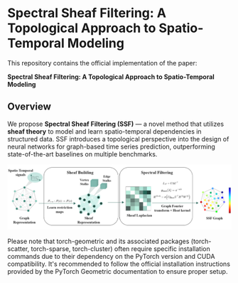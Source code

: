 # Spectral Sheaf Filtering: A Topological Approach to Spatio-Temporal Modeling

This repository contains the official implementation of the paper:

**Spectral Sheaf Filtering: A Topological Approach to Spatio-Temporal Modeling**

## Overview

We propose **Spectral Sheaf Filtering (SSF)** — a novel method that utilizes **sheaf theory** to model and learn spatio-temporal dependencies in structured data. SSF introduces a topological perspective into the design of neural networks for graph-based time series prediction, outperforming state-of-the-art baselines on multiple benchmarks.

<p align="center">
  <img src="SSF.png" width="600" />
</p>




Please note that torch-geometric and its associated packages (torch-scatter, torch-sparse, torch-cluster) often require specific installation commands due to their dependency on the PyTorch version and CUDA compatibility. It's recommended to follow the official installation instructions provided by the PyTorch Geometric documentation to ensure proper setup.

